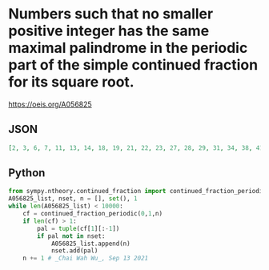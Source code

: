 # Numbers such that no smaller positive integer has the same maximal palindrome in the periodic part of the simple continued fraction for its square root\.
https://oeis.org/A056825
## JSON
```JSON
[2, 3, 6, 7, 11, 13, 14, 18, 19, 21, 22, 23, 27, 28, 29, 31, 34, 38, 41, 43, 44, 45, 46, 47, 51, 52, 53, 54, 55, 57, 58, 59, 61, 62, 66, 67, 69, 70, 71, 73, 76, 77, 79, 83, 85, 86, 88, 89, 91, 92, 93, 94, 97, 98, 102, 103, 106, 107, 108, 109, 111, 113, 114, 115, 116, 117, 118, 119]
```
## Python
```Python
from sympy.ntheory.continued_fraction import continued_fraction_periodic
A056825_list, nset, n = [], set(), 1
while len(A056825_list) < 10000:
    cf = continued_fraction_periodic(0,1,n)
    if len(cf) > 1:
        pal = tuple(cf[1][:-1])
        if pal not in nset:
            A056825_list.append(n)
            nset.add(pal)
    n += 1 # _Chai Wah Wu_, Sep 13 2021
```
